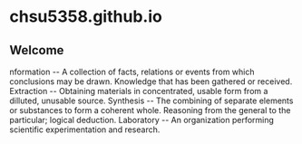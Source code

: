 # chsu5358.github.io
## Welcome

nformation -- A collection of facts, relations or events from which conclusions may be drawn. Knowledge that has been gathered or received.
Extraction -- Obtaining materials in concentrated, usable form from a dilluted, unusable source.
Synthesis -- The combining of separate elements or substances to form a coherent whole. Reasoning from the general to the particular; logical deduction.
Laboratory -- An organization performing scientific experimentation and research.

